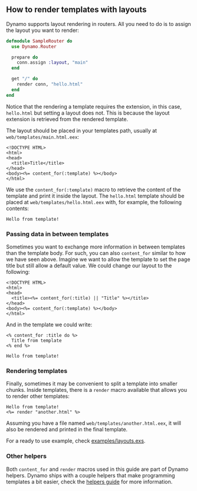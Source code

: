 ## How to render templates with layouts

Dynamo supports layout rendering in routers. All you need to do is to assign the layout you want to render:

```elixir
defmodule SampleRouter do
  use Dynamo.Router

  prepare do
    conn.assign :layout, "main"
  end

  get "/" do
    render conn, "hello.html"
  end
end
```

Notice that the rendering a template requires the extension, in this case, `hello.html` but setting a layout does not. This is because the layout extension is retrieved from the rendered template.

The layout should be placed in your templates path, usually at `web/templates/main.html.eex`:

```erb
<!DOCTYPE HTML>
<html>
<head>
  <title>Title</title>
</head>
<body><%= content_for(:template) %></body>
</html>
```

We use the `content_for(:template)` macro to retrieve the content of the template and print it inside the layout. The `hello.html` template should be placed at `web/templates/hello.html.eex` with, for example, the following contents:

```erb
Hello from template!
```

### Passing data in between templates

Sometimes you want to exchange more information in between templates than the template body. For such, you can also `content_for` similar to how we have seen above. Imagine we want to allow the template to set the page title but still allow a default value. We could change our layout to the following:

```erb
<!DOCTYPE HTML>
<html>
<head>
  <title><%= content_for(:title) || "Title" %></title>
</head>
<body><%= content_for(:template) %></body>
</html>
```

And in the template we could write:

```erb
<% content_for :title do %>
  Title from template
<% end %>

Hello from template!
```

### Rendering templates

Finally, sometimes it may be convenient to split a template into smaller chunks. Inside templates, there is a `render` macro available that allows you to render other templates:

```erb
Hello from template!
<%= render "another.html" %>
```

Assuming you have a file named `web/templates/another.html.eex`, it will also be rendered and printed in the final template.

For a ready to use example, check [examples/layouts.exs](../examples/layouts.exs).

### Other helpers

Both `content_for` and `render` macros used in this guide are part of Dynamo helpers. Dynamo ships with a couple helpers that make programming templates a bit easier, check the [helpers guide](../how-to-helpers.md) for more information.
